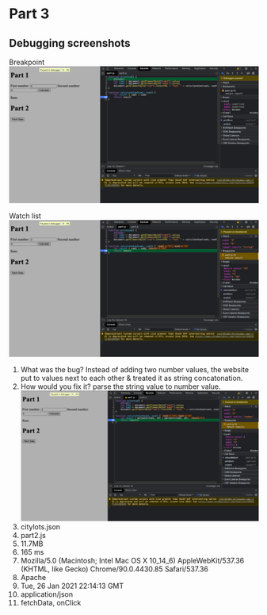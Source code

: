 # Part 3
## Debugging screenshots
Breakpoint
![](bp.png)

Watch list
![](watch.png)

1. What was the bug? Instead of adding two number values, the website put to values next to each other & treated it as string concatonation.
2. How would you fix it? parse the string value to number value.
![](fix.png)
3. citylots.json
4. part2.js
5. 11.7MB
6. 165 ms
7. Mozilla/5.0 (Macintosh; Intel Mac OS X 10_14_6) AppleWebKit/537.36 (KHTML, like Gecko) Chrome/90.0.4430.85 Safari/537.36
8. Apache
9. Tue, 26 Jan 2021 22:14:13 GMT
10. application/json
11. fetchData, onClick
